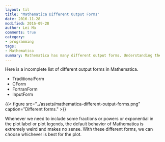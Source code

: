 ```yaml
---
layout: til
title: "Mathematica Different Output Forms"
date: 2016-11-28
modified: 2016-09-28
author: Lei Ma
comments: true
category:
- programming
tags:
- Mathematica
summary: Mathematica has many different output forms. Understanding them is extremely helpful when making plots.
---
```



Here is a incomplete list of different output forms in Mathematica.

* TraditionalForm
* CForm
* FortranForm
* InputForm


{{< figure src="../assets/mathematica-different-output-forms.png" caption="Different forms." >}}


Whenever we need to include some fractions or powers or exponential in the plot label or plot legends, the default behavior of Mathematica is extremely weird and makes no sense. With these different forms, we can choose whichever is best for the plot.
